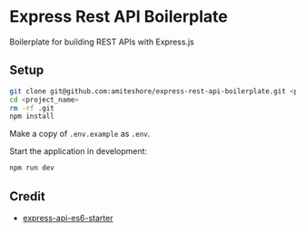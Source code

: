# Express Rest API Boilerplate

Boilerplate for building REST APIs with Express.js

## Setup

```bash
git clone git@github.com:amiteshore/express-rest-api-boilerplate.git <project_name>
cd <project_name>
rm -rf .git
npm install
```

Make a copy of `.env.example` as `.env`.

Start the application in development:

```bash
npm run dev
```

## Credit

- [express-api-es6-starter](https://github.com/mesaugat/express-api-es6-starter)
